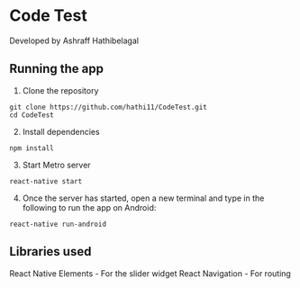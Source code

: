 # Code Test

Developed by Ashraff Hathibelagal

## Running the app

1. Clone the repository

```
git clone https://github.com/hathi11/CodeTest.git
cd CodeTest
```

2. Install dependencies

```
npm install
```

3. Start Metro server

```
react-native start
```

4. Once the server has started, open a new terminal and type in the following to run the app on Android:

```
react-native run-android
```

## Libraries used

React Native Elements - For the slider widget
React Navigation - For routing


